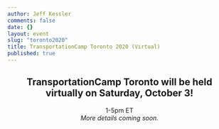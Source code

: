 ```yaml
---
author: Jeff Kessler
comments: false
date: {}
layout: event
slug: "toronto2020"
title: TransportationCamp Toronto 2020 (Virtual)
published: true
---
```


<h2><center>TransportationCamp Toronto will be held virtually on Saturday, October 3!</center></h2>

<center>1-5pm ET</center>

<center><i>More details coming soon.</i></center>
